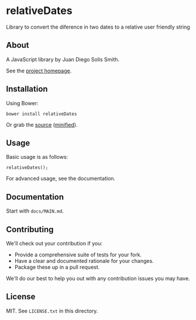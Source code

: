 # relativeDates

Library to convert the diference in two dates to a relative user friendly string

## About

A JavaScript library by Juan Diego Solis Smith.

See the [project homepage](http://plk3000.github.io/relativeDates).

## Installation

Using Bower:

    bower install relativeDates

Or grab the [source](https://github.com/plk3000/relativeDates/dist/relativeDates.js) ([minified](https://github.com/plk3000/relativeDates/dist/relativeDates.min.js)).

## Usage

Basic usage is as follows:

    relativeDates();

For advanced usage, see the documentation.

## Documentation

Start with `docs/MAIN.md`.

## Contributing

We'll check out your contribution if you:

* Provide a comprehensive suite of tests for your fork.
* Have a clear and documented rationale for your changes.
* Package these up in a pull request.

We'll do our best to help you out with any contribution issues you may have.

## License

MIT. See `LICENSE.txt` in this directory.
